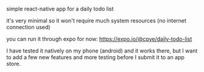simple react-native app for a daily todo list

it's very minimal so it won't require much system resources
(no internet connection used)

you can run it through expo for now: https://expo.io/@cpye/daily-todo-list

I have tested it natively on my phone (android) and it works there, but I want to add
a few new features and more testing before I submit it to an app store.
